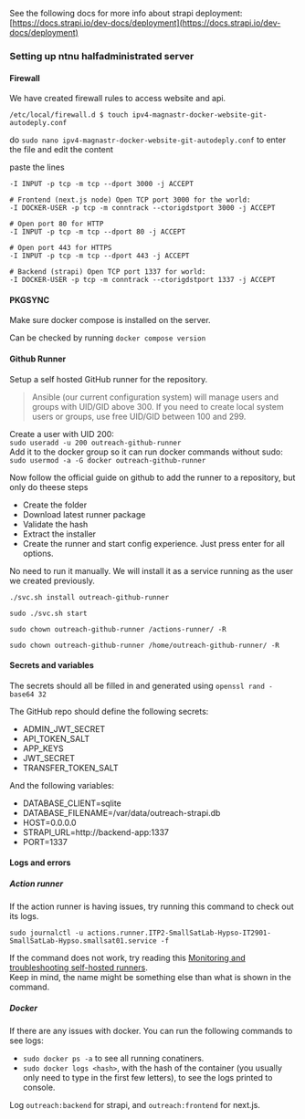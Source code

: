 See the following docs for more info about strapi deployment:
[https://docs.strapi.io/dev-docs/deployment](https://docs.strapi.io/dev-docs/deployment)

### Setting up ntnu halfadministrated server

#### Firewall

We have created firewall rules to access website and api.

`/etc/local/firewall.d $ touch ipv4-magnastr-docker-website-git-autodeply.conf`

do `sudo nano ipv4-magnastr-docker-website-git-autodeply.conf` to enter the file and edit the content

paste the lines

```
-I INPUT -p tcp -m tcp --dport 3000 -j ACCEPT

# Frontend (next.js node) Open TCP port 3000 for the world:
-I DOCKER-USER -p tcp -m conntrack --ctorigdstport 3000 -j ACCEPT

# Open port 80 for HTTP
-I INPUT -p tcp -m tcp --dport 80 -j ACCEPT

# Open port 443 for HTTPS
-I INPUT -p tcp -m tcp --dport 443 -j ACCEPT

# Backend (strapi) Open TCP port 1337 for world:
-I DOCKER-USER -p tcp -m conntrack --ctorigdstport 1337 -j ACCEPT

```

#### PKGSYNC

Make sure docker compose is installed on the server.

Can be checked by running `docker compose version`

#### Github Runner

Setup a self hosted GitHub runner for the repository.

> Ansible (our current configuration system) will manage users and groups with UID/GID above 300. If you need to create local system users or groups, use free UID/GID between 100 and 299.

Create a user with UID 200:  
`sudo useradd -u 200 outreach-github-runner`  
Add it to the docker group so it can run docker commands without sudo:  
`sudo usermod -a -G docker outreach-github-runner`

Now follow the official guide on github to add the runner to a repository, but only do theese steps

-   Create the folder
-   Download latest runner package
-   Validate the hash
-   Extract the installer
-   Create the runner and start config experience. Just press enter for all options.

No need to run it manually. We will install it as a service running as the user we created previously.

`./svc.sh install outreach-github-runner`

`sudo ./svc.sh start`

`sudo chown outreach-github-runner /actions-runner/ -R`

`sudo chown outreach-github-runner /home/outreach-github-runner/ -R`

#### Secrets and variables

The secrets should all be filled in and generated using `openssl rand -base64 32`

The GitHub repo should define the following secrets:

-   ADMIN_JWT_SECRET
-   API_TOKEN_SALT
-   APP_KEYS
-   JWT_SECRET
-   TRANSFER_TOKEN_SALT

And the following variables:

-   DATABASE_CLIENT=sqlite
-   DATABASE_FILENAME=/var/data/outreach-strapi.db
-   HOST=0.0.0.0
-   STRAPI_URL=http://backend-app:1337
-   PORT=1337

#### Logs and errors

##### Action runner

If the action runner is having issues, try running this command to check out its logs.

`sudo journalctl -u actions.runner.ITP2-SmallSatLab-Hypso-IT2901-SmallSatLab-Hypso.smallsat01.service -f`

If the command does not work, try reading this [Monitoring and troubleshooting self-hosted runners](https://docs.github.com/en/actions/hosting-your-own-runners/managing-self-hosted-runners/monitoring-and-troubleshooting-self-hosted-runners).  
Keep in mind, the name might be something else than what is shown in the command.

##### Docker

If there are any issues with docker. You can run the following commands to see logs:

-   `sudo docker ps -a` to see all running conatiners.
-   `sudo docker logs <hash>`, with the hash of the container (you usually only need to type in the first few letters), to see the logs printed to console.

Log `outreach:backend` for strapi, and `outreach:frontend` for next.js.
